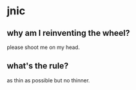 # jnic

## why am I reinventing the wheel?
please shoot me on my head.

## what's the rule?
as thin as possible but no thinner.
